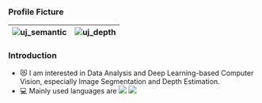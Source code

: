 ### Profile Ficture
![uj_semantic](https://github.com/eidus/eidus/assets/126761511/edc9715a-fe3e-407c-9d4a-5be7c981d0ab)|![uj_depth](https://github.com/eidus/eidus/assets/126761511/d5c000cf-1be6-485a-b73a-844ef4cdd484)
---|---|

### Introduction
- :heart_eyes_cat: I am interested in Data Analysis and Deep Learning-based Computer Vision, especially Image Segmentation and Depth Estimation.
- :computer: Mainly used languages ​​are ![](https://img.shields.io/badge/Python-14354C?style=for-the-badge&logo=python&logoColor=white) ![](https://img.shields.io/badge/R-276DC3?style=for-the-badge&logo=r&logoColor=white)
<!--### Status
[![Top Langs](https://github-readme-stats.vercel.app/api/top-langs/?username=eidus)](https://github.com/anuraghazra/github-readme-stats) --> 

<!--**eidus/eidus** is a ✨ _special_ ✨ repository because its `README.md` (this file) appears on your GitHub profile.

Here are some ideas to get you started:

- 🔭 I’m currently working on ...
- 🌱 I’m currently learning ...
- 👯 I’m looking to collaborate on ...
- 🤔 I’m looking for help with ...
- 💬 Ask me about ...
- 📫 How to reach me: ...
- 😄 Pronouns: ...
- ⚡ Fun fact: ...
-->
